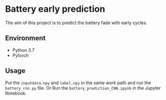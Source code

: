 # Battery early prediction

The aim of this project is to predict the battery fade with early cycles.

## Environment

- Python 3.7
- Pytorch


## Usage

Put the `inputdata.npy` and `label.npy` in the same work path and run the `battery_cnn.py` file.
Or Run the `battery_prediction_CNN.ipynb` in the Jupyter Notebook.
